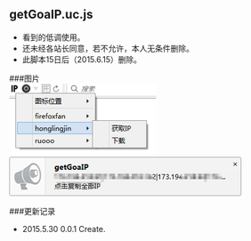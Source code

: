 getGoaIP.uc.js
----------------------------------- 
 - 看到的低调使用。  
 - 还未经各站长同意，若不允许，本人无条件删除。  
 - 此脚本15日后（2015.6.15）删除。  

###图片  
![](https://github.com/GH-Kelo/userChromeJS/raw/master/getGoaIP/getGoaIP/getGoaIP/getGoaIP/img/getGoaIP.png "getGoaIP")  
![](https://github.com/GH-Kelo/userChromeJS/raw/master/getGoaIP/getGoaIP/getGoaIP/getGoaIP/img/getGoaIP2.png "getGoaIP2")  

###更新记录    
 - 2015.5.30 0.0.1 Create.  



